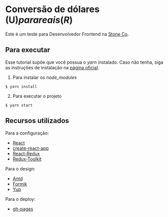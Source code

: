# Conversão de dólares (U$) para reais (R$)

Este é um teste para Desenvolvedor Frontend na [Stone Co](https://www.stone.co/br/).

## Para executar
Esse tutorial supõe que você possua o _yarn_ instalado. Caso não tenha, siga as instruções de instalação na [página oficial](https://classic.yarnpkg.com/pt-BR/docs/install/#windows-stable).

1. Para instalar os _node\_modules_
```
$ yarn install
```

2. Para executar o projeto
```
$ yarn start
```

## Recursos utilizados
Para a configuração:
- [React](https://reactjs.org/)
- [create-react-app](https://create-react-app.dev/)
- [React-Redux](https://github.com/reduxjs/react-redux)
- [Redux-Toolkit](https://redux-toolkit.js.org/)

Para o design:
- [Antd](https://ant.design/)
- [Formik](https://formik.org/)
- [Yup](https://github.com/jquense/yup)

Para o deploy:
- [gh-pages](https://github.com/tschaub/gh-pages)
